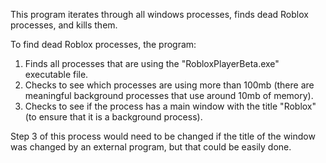 This program iterates through all windows processes, finds dead Roblox processes, and kills them.

To find dead Roblox processes, the program: 
1) Finds all processes that are using the "RobloxPlayerBeta.exe" executable file.
2) Checks to see which processes are using more than 100mb (there are meaningful background processes that use around 10mb of memory).
3) Checks to see if the process has a main window with the title "Roblox"  (to ensure that it is a background process).

Step 3 of this process would need to be changed if the title of the window was changed by an external program, but that could be easily done.
